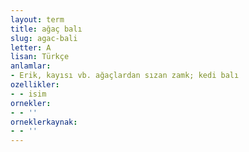 ```yaml
---
layout: term
title: ağaç balı
slug: agac-bali
letter: A
lisan: Türkçe
anlamlar:
- Erik, kayısı vb. ağaçlardan sızan zamk; kedi balı
ozellikler:
- - isim
ornekler:
- - ''
orneklerkaynak:
- - ''
---
```

